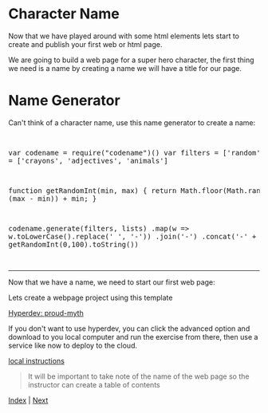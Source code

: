 # Character Name

Now that we have played around with some html elements lets start to create and publish your first web or html page.

We are going to build a web page for a super hero character, the first thing we need is a name by creating a name we will have a title for our page.

# Name Generator

Can't think of a character name, use this name generator to create a name:

<div class="tonic">
<pre>

var codename = require("codename")()
var filters = ['random'],
    lists = ['crayons', 'adjectives', 'animals']

function getRandomInt(min, max) {
  return Math.floor(Math.random() * (max - min)) + min;
}

codename.generate(filters, lists)
  .map(w => w.toLowerCase().replace(' ', '-'))
  .join('-')
  .concat('-' + getRandomInt(0,100).toString())

</pre>
</div>

---

Now that we have a name, we need to start our first web page:

Lets create a webpage project using this template

<a href="https://hyperdev.com/#!/project/proud-myth" target="\_new">
  Hyperdev: proud-myth
</a>

If you don't want to use hyperdev, you can click the advanced option and download to you local computer and run the exercise from there, then use a service like now to deploy to the cloud.

[local instructions](local-instructions)

> It will be important to take note of the name of the web page so the instructor can create a table of contents


[Index](README) | [Next](story)
